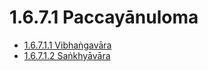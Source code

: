 

# 1.6.7.1 Paccayānuloma

* [1.6.7.1.1 Vibhaṅgavāra](1.6.7.1/1.6.7.1.1.md)
* [1.6.7.1.2 Saṅkhyāvāra](1.6.7.1/1.6.7.1.2.md)



